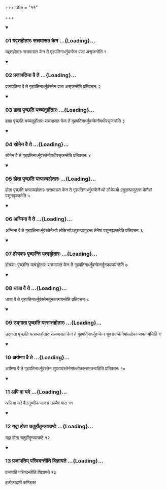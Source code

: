 +++
title = "११"

+++

<div class="js_include" includetitle="true" newlevelforh1="3" unfilled="" url="/vedAH_yajuH/taittirIyam/sUtram/ApastambaH/shrautam/vishvAsa-prastutiH/21/11/01_yaddashahotAraH_sattramAsata_kena.md">
<details open><summary><h3>01 यद्दशहोतारः सत्त्रमासत केन ...{Loading}...</h3></summary>

यद्दशहोतारः सत्त्रमासत केन ते गृहपतिनार्ध्नुवन्केन प्रजा असृजन्तेति १
</details>
</div>


<div class="js_include" includetitle="true" newlevelforh1="3" unfilled="" url="/vedAH_yajuH/taittirIyam/sUtram/ApastambaH/shrautam/vishvAsa-prastutiH/21/11/02_prajApatinA_vai_te.md">
<details open><summary><h3>02 प्रजापतिना वै ते ...{Loading}...</h3></summary>

प्रजापतिना वै ते गृहपतिनार्ध्नुवंस्तेन प्रजा असृजन्तेति प्रतिवचनः २
</details>
</div>


<div class="js_include" includetitle="true" newlevelforh1="3" unfilled="" url="/vedAH_yajuH/taittirIyam/sUtram/ApastambaH/shrautam/vishvAsa-prastutiH/21/11/03_brahmA_pRchChati_yachchaturhotAraH.md">
<details open><summary><h3>03 ब्रह्मा पृच्छति यच्चतुर्होतारः ...{Loading}...</h3></summary>

ब्रह्मा पृच्छति यच्चतुर्होतारः सत्त्रमासत केन ते गृहपतिनार्ध्नुवन्केनौषधीरसृजन्तेति ३
</details>
</div>


<div class="js_include" includetitle="true" newlevelforh1="3" unfilled="" url="/vedAH_yajuH/taittirIyam/sUtram/ApastambaH/shrautam/vishvAsa-prastutiH/21/11/04_somena_vai_te.md">
<details open><summary><h3>04 सोमेन वै ते ...{Loading}...</h3></summary>

सोमेन वै ते गृहपतिनार्ध्नुवंस्तेनौषधीरसृजन्तेति प्रतिवचनः ४
</details>
</div>


<div class="js_include" includetitle="true" newlevelforh1="3" unfilled="" url="/vedAH_yajuH/taittirIyam/sUtram/ApastambaH/shrautam/vishvAsa-prastutiH/21/11/05_hotA_pRchChati_yatpanchahotAraH.md">
<details open><summary><h3>05 होता पृच्छति यत्पञ्चहोतारः ...{Loading}...</h3></summary>

होता पृच्छति यत्पञ्चहोतारः सत्त्रमासत केन ते गृहपतिनार्ध्नुवन्केनैभ्यो लोकेभ्यो ऽसुरान्प्राणुदन्त केनैषां पशूनवृञ्जतेति ५
</details>
</div>


<div class="js_include" includetitle="true" newlevelforh1="3" unfilled="" url="/vedAH_yajuH/taittirIyam/sUtram/ApastambaH/shrautam/vishvAsa-prastutiH/21/11/06_agninA_vai_te.md">
<details open><summary><h3>06 अग्निना वै ते ...{Loading}...</h3></summary>

अग्निना वै ते गृहपतिनार्ध्नुवंस्तेनैभ्यो लोकेभ्योऽसुरान्प्राणुदन्त तेनैषां पशूनवृञ्जतेति प्रतिवचनः ६
</details>
</div>


<div class="js_include" includetitle="true" newlevelforh1="3" unfilled="" url="/vedAH_yajuH/taittirIyam/sUtram/ApastambaH/shrautam/vishvAsa-prastutiH/21/11/07_hotrakAH_pRchChanti_yatShaDDhotAraH.md">
<details open><summary><h3>07 होत्रकाः पृच्छन्ति यत्षड्ढोतारः ...{Loading}...</h3></summary>

होत्रकाः पृच्छन्ति यत्षड्ढोतारः सत्त्रमासत केन ते गृहपतिनार्ध्नुवन्केनर्तूनकल्पयन्तेति ७
</details>
</div>


<div class="js_include" includetitle="true" newlevelforh1="3" unfilled="" url="/vedAH_yajuH/taittirIyam/sUtram/ApastambaH/shrautam/vishvAsa-prastutiH/21/11/08_dhAtrA_vai_te.md">
<details open><summary><h3>08 धात्रा वै ते ...{Loading}...</h3></summary>

धात्रा वै ते गृहपतिनार्ध्नुवंस्तेनर्तूनकल्पयन्तेति प्रतिवचनः ८
</details>
</div>


<div class="js_include" includetitle="true" newlevelforh1="3" unfilled="" url="/vedAH_yajuH/taittirIyam/sUtram/ApastambaH/shrautam/vishvAsa-prastutiH/21/11/09_udgAtA_pRchChati_yatsaptahotAraH.md">
<details open><summary><h3>09 उद्गाता पृच्छति यत्सप्तहोतारः ...{Loading}...</h3></summary>

उद्गाता पृच्छति यत्सप्तहोतारः सत्त्रमासत केन ते गृहपतिनार्ध्नुवन्केन सुवरायन्केनेमांल्लोकान्समतन्वन्निति ९
</details>
</div>


<div class="js_include" includetitle="true" newlevelforh1="3" unfilled="" url="/vedAH_yajuH/taittirIyam/sUtram/ApastambaH/shrautam/vishvAsa-prastutiH/21/11/10_aryamNA_vai_te.md">
<details open><summary><h3>10 अर्यम्णा वै ते ...{Loading}...</h3></summary>

अर्यम्णा वै ते गृहपतिनार्ध्नुवंस्तेन सुवरायंस्तेनेमांल्लोकान्समतन्वन्निति प्रतिवचनः १०
</details>
</div>


<div class="js_include" includetitle="true" newlevelforh1="3" unfilled="" url="/vedAH_yajuH/taittirIyam/sUtram/ApastambaH/shrautam/vishvAsa-prastutiH/21/11/11_api_vA_yade.md">
<details open><summary><h3>11 अपि वा यदे ...{Loading}...</h3></summary>

अपि वा यदे वैतत्तुष्णीकं मानसं तस्यैष वादः ११
</details>
</div>


<div class="js_include" includetitle="true" newlevelforh1="3" unfilled="" url="/vedAH_yajuH/taittirIyam/sUtram/ApastambaH/shrautam/vishvAsa-prastutiH/21/11/12_yadvA_hotA_chaturhotRRnvyAchaShTe.md">
<details open><summary><h3>12 यद्वा होता चतुर्होतॄन्व्याचष्टे ...{Loading}...</h3></summary>

यद्वा होता चतुर्होतॄन्व्याचष्टे १२
</details>
</div>


<div class="js_include" includetitle="true" newlevelforh1="3" unfilled="" url="/vedAH_yajuH/taittirIyam/sUtram/ApastambaH/shrautam/vishvAsa-prastutiH/21/11/13_prajApatim_parivadantIti_vijnAyate.md">
<details open><summary><h3>13 प्रजापतिम् परिवदन्तीति विज्ञायते ...{Loading}...</h3></summary>

प्रजापतिं परिवदन्तीति विज्ञायते १३
</details>
</div>



  
इत्येकादशी कण्डिका 
